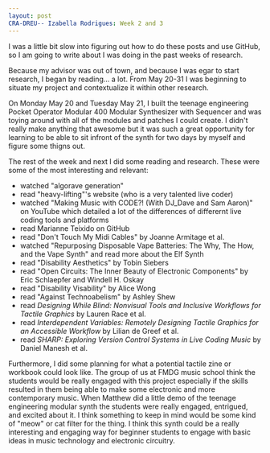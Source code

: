 ```yaml
---
layout: post
CRA-DREU-- Izabella Rodrigues: Week 2 and 3 
---
```


I was a little bit slow into figuring out how to do these posts and use GitHub, so I am going to write about I was doing in the past weeks of research. 

Because my advisor was out of town, and because I was egar to start research, I began by reading... a lot. From May 20-31 I was beginning to situate my project and contextualize it within other research. 

On Monday May 20 and Tuesday May 21, I built the teenage engineering Pocket Operator Modular 400 Modular Synthesizer with Sequencer and was toying around with all of the modules and patches I could create. I didn't really make anything that awesome but it was such a great opportunity for learning to be able to sit infront of the synth for two days by myself and figure some thigns out. 

The rest of the week and next I did some reading and research. These were some of the most interesting and relevant: 

- watched "algorave generation"
- read "heavy-lifting"'s website (who is a very talented live coder)
- watched "Making Music with CODE?! (With DJ_Dave and Sam Aaron)" on YouTube which detailed a lot of the differences of differernt live coding tools and platforms
- read Marianne Teixido on GitHub 
- read "Don't Touch My Midi Cables" by Joanne Armitage et al.
- watched "Repurposing Disposable Vape Batteries: The Why, The How, and the Vape Synth" and read more about the Elf Synth
- read "Disability Aesthetics" by Tobin Siebers
- read "Open Circuits: The Inner Beauty of Electronic Components" by Eric Schlaepfer and Windell H. Oskay
- read "Disability Visability" by Alice Wong
- read "Against Technoabelism" by Ashley Shew
- read _Designing While Blind: Nonvisual Tools and Inclusive Workflows for Tactile Graphics_ by Lauren Race et al.
- read _Interdependent Variables: Remotely Designing Tactile Graphics for an Accessible Workflow_ by Lilian de Greef et al.
- read _SHARP: Exploring Version Control Systems in Live Coding Music_ by Daniel Manesh et al. 

Furthermore, I did some planning for what a potential tactile zine or workbook could look like. The group of us at FMDG music school think the students would be really engaged with this project especially if the skills resulted in them being able to make some electronic and more contemporary music. When Matthew did a little demo of the teenage engineering modular synth the students were really engaged, entrigued, and excited about it. I think something to keep in mind would be some kind of "meow" or cat filter for the thing. I think this synth could be a really interesting and engaging way for beginner students to engage with basic ideas in music technology and electronic circuitry. 
